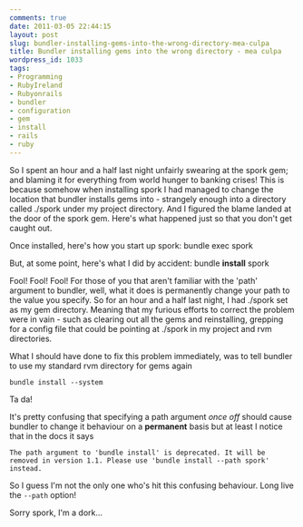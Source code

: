 ```yaml
---
comments: true
date: 2011-03-05 22:44:15
layout: post
slug: bundler-installing-gems-into-the-wrong-directory-mea-culpa
title: Bundler installing gems into the wrong directory - mea culpa
wordpress_id: 1033
tags:
- Programming
- RubyIreland
- Rubyonrails
- bundler
- configuration
- gem
- install
- rails
- ruby
---
```


So I spent an hour and a half last night unfairly swearing at the spork gem; and blaming it for everything from world hunger to banking crises! This is because somehow when installing spork I had managed to change the location that bundler installs gems into - strangely enough into a directory called ./spork under my project directory. And I figured the blame landed at the door of the spork gem. Here's what happened just so that you don't get caught out.

Once installed, here's how you start up spork: bundle exec spork

But, at some point, here's what I did by accident: bundle **install** spork

Fool! Fool! Fool! For those of you that aren't familiar with the 'path' argument to bundler, well, what it does is permanently change your path to the value you specify. So for an hour and a half last night, I had ./spork set as my gem directory. Meaning that my furious efforts to correct the problem were in vain - such as clearing out all the gems and reinstalling, grepping for a config file that could be pointing at ./spork in my project and rvm directories.

What I should have done to fix this problem immediately, was to tell bundler to use my standard rvm directory for gems again

`bundle install --system`

Ta da!

It's pretty confusing that specifying a path argument _once off_ should cause bundler to change it behaviour on a **permanent** basis but at least I notice that in the docs it says

`The path argument to 'bundle install' is deprecated. It will be removed in version 1.1. Please use 'bundle install --path spork' instead.`

So I guess I'm not the only one who's hit this confusing behaviour. Long live the `--path` option!

Sorry spork, I'm a dork...
